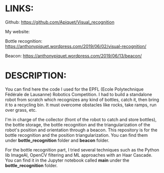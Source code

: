 # LINKS:

Github: https://github.com/Apiquet/Visual_recognition

My website: 

Bottle recognition: https://anthonypiquet.wordpress.com/2019/06/02/visual-recognition/

Beacon: https://anthonypiquet.wordpress.com/2019/06/13/beacon/

# DESCRIPTION:

You can find here the code I used for the EPFL (Ecole Polytechnique Fédérale de Lausanne) Robotics Competition. I had to build a standalone robot from scratch which recognizes any kind of bottles, catch it, then bring it to a recycling bin. 
It must overcome obstacles like rocks, take ramps, run over grass, etc. 

I'm in charge of the collector (front of the robot to catch and store bottles), the bottle storage, the bottle recognition and the triangularization of the robot's position and orientation through a beacon. 
This repository is for the bottle recognition and the position triangularization.
You can find them under **bottle_recognition** folder and **beacon** folder.

For the bottle recognition part, I tried several techniques such as the Python lib ImageAI, OpenCV filtering and ML approaches with an Haar Cascade. You can find it in the Jupyter notebook called **main** under the **bottle_recognition** folder.


